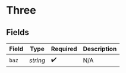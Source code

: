 # Three


## Fields

| Field              | Type               | Required           | Description        |
| ------------------ | ------------------ | ------------------ | ------------------ |
| `baz`              | *string*           | :heavy_check_mark: | N/A                |